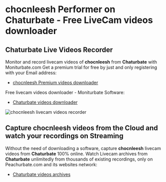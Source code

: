 # chocnleesh Performer on Chaturbate - Free LiveCam videos downloader

## Chaturbate Live Videos Recorder

Monitor and record livecam videos of **chocnleesh** from **Chaturbate** with Moniturbate.com
Get a premium trial for free by just and only registering with your Email address:
* [chocnleesh Premium videos downloader](https://moniturbate.com/request-demo-licence-key.html)

Free livecam videos downloader - Moniturbate Software:
* [Chaturbate videos downloader](https://moniturbate.com/moniturbate-download-software.html)

![chocnleesh livecam videos recorder](https://peachurnet.com/templates/moniturbate-software.png)


## Capture chocnleesh videos from the Cloud and watch your recordings on Streaming

Without the need of downloading a software, capture **chocnleesh** livecam videos from **Chaturbate** 100% online.
Watch Livecam archives from **Chaturbate** unlimitedly from thousands of existing recordings, only on Peachurbate.com and its websites network:
* [Chaturbate videos archives](https://peachurnet.com/)